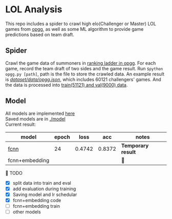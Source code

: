 # LOL Analysis
This repo includes a spider to crawl high elo(Challenger or Master) LOL games from [opgg](https://www.op.gg/), as well as some ML algorithm to provide game predictions based on team draft.

## Spider
Crawl the game data of summoners in [ranking ladder in opgg](https://www.op.gg/ranking/ladder/). For each game, record the team draft of two sides and the game result. Run `$python opgg.py [path]`, path is the file to store the crawled data. An example result is [*dataset/data/opgg.json*](https://raw.githubusercontent.com/Bowenduan/LOL_Analysis/master/data/dataset/opgg.json), which includes 60121 challengers' games. And the data is processed into [train(51121) and val(9000) data](https://github.com/Bowenduan/LOL_Analysis/tree/master/data/dataset).


## Model
All models are implemented [here](https://github.com/Bowenduan/LOL_Analysis/blob/master/train/model.py)<br>
Saved models are in [./model](https://github.com/Bowenduan/LOL_Analysis/tree/master/model)<br>
Current result:

| model | epoch | loss | acc | notes|
| ---   | ---   | ---  | --- | ---  |
|[fcnn]((https://github.com/Bowenduan/LOL_Analysis/blob/master/train/train_fcnet.py))  | 24    | 0.4742| 0.8372| **Temporary result**|
|fcnn+embedding| | | | :triangular_flag_on_post: |


:triangular_flag_on_post: TODO
* [x] split data into train and eval
* [x] add evaluation during training
* [x] Saving model and lr schedular
* [x] fcnn+embedding code
* [ ] fcnn+embedding train
* [ ] other models
